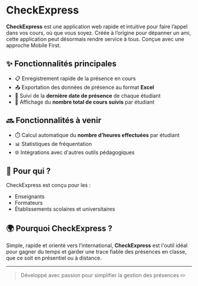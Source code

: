 # CheckExpress

**CheckExpress** est une application web rapide et intuitive pour faire l’appel dans vos cours, où que vous soyez.
Créée à l’origine pour dépanner un ami, cette application peut désormais rendre service à tous.
Conçue avec une approche Mobile First.

## ✨ Fonctionnalités principales

- 📋 Enregistrement rapide de la présence en cours
- 📤 Exportation des données de présence au format **Excel**
- 📅 Suivi de la **dernière date de présence** de chaque étudiant
- 🔢 Affichage du **nombre total de cours suivis** par étudiant

## 🔜 Fonctionnalités à venir

- ⏱️ Calcul automatique du **nombre d’heures effectuées** par étudiant
- 📊 Statistiques de fréquentation
- 🌐 Intégrations avec d'autres outils pédagogiques

## 🎯 Pour qui ?

CheckExpress est conçu pour les :
- Enseignants
- Formateurs
- Établissements scolaires et universitaires

## 🌍 Pourquoi CheckExpress ?

Simple, rapide et orienté vers l’international, **CheckExpress** est l'outil idéal pour gagner du temps et garder une trace fiable des présences en classe, que ce soit en présentiel ou à distance.

---

> Développé avec passion pour simplifier la gestion des présences ✏️
